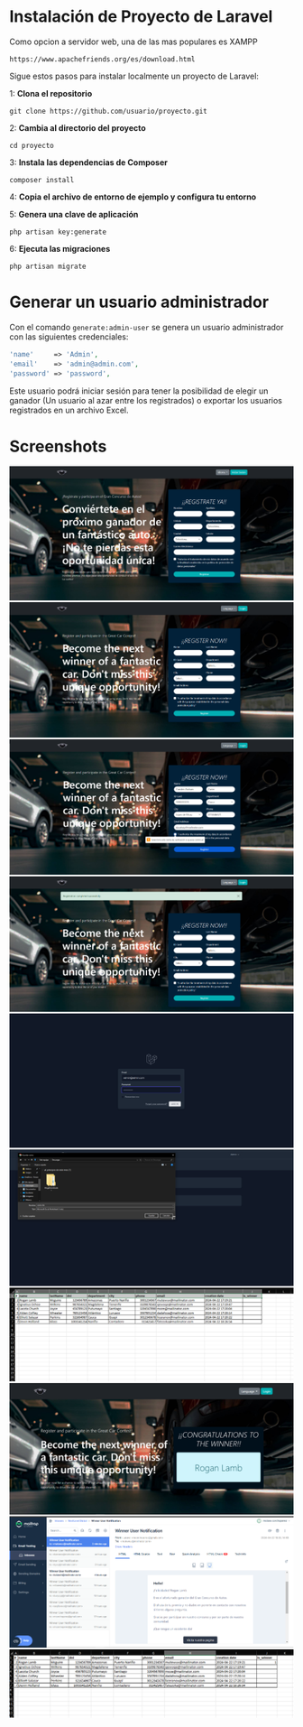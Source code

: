 



# Instalación de Proyecto de Laravel


Como opcion a servidor web, una de las mas populares es XAMPP

```
https://www.apachefriends.org/es/download.html
```

Sigue estos pasos para instalar localmente un proyecto de Laravel:

1: **Clona el repositorio**

```
git clone https://github.com/usuario/proyecto.git
```

2: **Cambia al directorio del proyecto**

```
cd proyecto
```

3: **Instala las dependencias de Composer**

```
composer install
```

4: **Copia el archivo de entorno de ejemplo y configura tu entorno**

5: **Genera una clave de aplicación**

```
php artisan key:generate
```

6: **Ejecuta las migraciones**

```
php artisan migrate
```


# Generar un usuario administrador

Con el comando `generate:admin-user` se genera un usuario administrador con las siguientes credenciales:

```php
'name'     => 'Admin',
'email'    => 'admin@admin.com',
'password' => 'password',
```

Este usuario podrá iniciar sesión para tener la posibilidad de elegir un ganador (Un usuario al azar entre los registrados) o exportar los usuarios registrados en un archivo Excel.

# Screenshots

![Calendar 1](public/images/Screenshots/S1.png)
![Calendar 2](public/images/Screenshots/S2.png)
![Calendar 3](public/images/Screenshots/S3.png)
![Calendar 4](public/images/Screenshots/S4.png)
![Calendar 5](public/images/Screenshots/S5.png)
![Calendar 6](public/images/Screenshots/S6.png)
![Calendar 7](public/images/Screenshots/S7.png)
![Calendar 8](public/images/Screenshots/S8.png)
![Calendar 9](public/images/Screenshots/S9.png)
![Calendar 10](public/images/Screenshots/S10.png)
